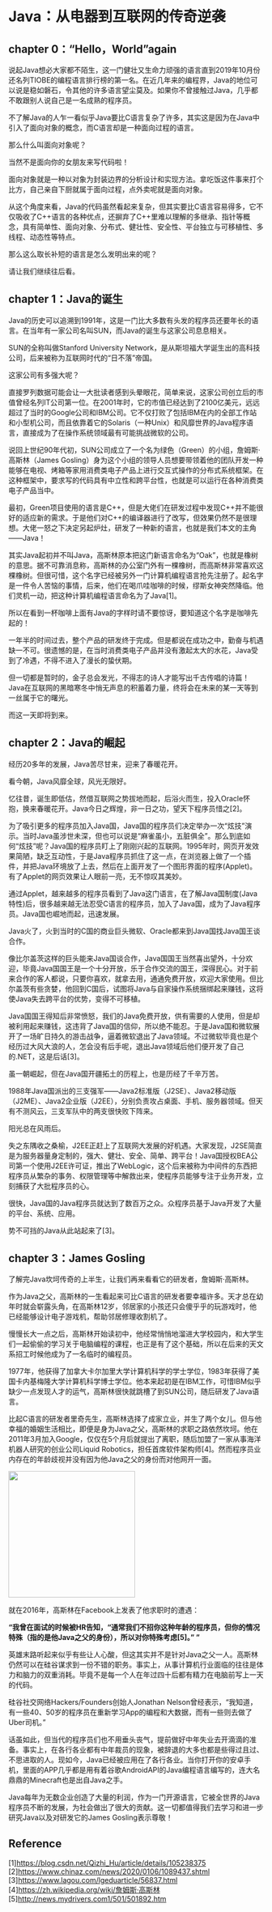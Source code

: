 # Java：从电器到互联网的传奇逆袭

## chapter 0：“Hello，World”again

说起Java想必大家都不陌生，这一门健壮又生命力顽强的语言直到2019年10月份还名列TIOBE的编程语言排行榜的第一名。在近几年来的编程界，Java的地位可以说是稳如磐石，令其他的许多语言望尘莫及。如果你不曾接触过Java，几乎都不敢跟别人说自己是一名成熟的程序员。

不了解Java的人乍一看似乎Java要比C语言复杂了许多，其实这是因为在Java中引入了面向对象的概念，而C语言却是一种面向过程的语言。

那么什么叫面向对象呢？

当然不是面向你的女朋友来写代码啦！

面向对象就是一种以对象为封装边界的分析设计和实现方法。拿吃饭这件事来打个比方，自己亲自下厨就属于面向过程，点外卖呢就是面向对象。

从这个角度来看，Java的代码虽然看起来复杂，但其实要比C语言容易得多，它不仅吸收了C++语言的各种优点，还摒弃了C++里难以理解的多继承、指针等概念，具有简单性、面向对象、分布式、健壮性、安全性、平台独立与可移植性、多线程、动态性等特点。

那么这么取长补短的语言是怎么发明出来的呢？

请让我们继续往后看。


## chapter 1：Java的诞生

Java的历史可以追溯到1991年，这是一门比大多数有头发的程序员还要年长的语言。在当年有一家公司名叫SUN，而Java的诞生与这家公司息息相关。

SUN的全称叫做Stanford University Network，是从斯坦福大学诞生出的高科技公司，后来被称为互联网时代的“日不落”帝国。

这家公司有多强大呢？

直接罗列数据可能会让一大批读者感到头晕眼花，简单来说，这家公司创立后的市值曾经名列IT公司第一位。在2001年时，它的市值已经达到了2100亿美元，远远超过了当时的Google公司和IBM公司。它不仅打败了包括IBM在内的全部工作站和小型机公司，而且依靠着它的Solaris（一种Unix）和风靡世界的Java程序语言，直接成为了在操作系统领域最有可能挑战微软的公司。

说回上世纪90年代初，SUN公司成立了一个名为绿色（Green）的小组，詹姆斯·高斯林（James Gosling）身为这个小组的领导人员想要带领着他的团队开发一种能够在电视、烤箱等家用消费类电子产品上进行交互式操作的分布式系统框架。在这种框架中，要求写的代码具有中立性和跨平台性，也就是可以运行在各种消费类电子产品当中。

最初，Green项目使用的语言是C++，但是大佬们在研发过程中发现C++并不能很好的适应新的需求。于是他们对C++的编译器进行了改写，但效果仍然不是很理想。大佬一怒之下决定另起炉灶，研发了一种新的语言，也就是我们本文的主角——Java！

其实Java起初并不叫Java，高斯林原本把这门新语言命名为“Oak”，也就是橡树的意思。据不可靠消息称，高斯林的办公室门外有一棵橡树，而高斯林非常喜欢这棵橡树。但很可惜，这个名字已经被另外一门计算机编程语言抢先注册了。起名字是一件令人苦恼的事情，后来，他们在喝爪哇咖啡的时候，缪斯女神突然降临。他们灵机一动，把这种计算机编程语言命名为了Java[1]。

所以在看到一杯咖啡上面有Java的字样时请不要惊讶，要知道这个名字是咖啡先起的！


一年半的时间过去，整个产品的研发终于完成。但是都说在成功之中，勤奋与机遇缺一不可。很遗憾的是，在当时消费类电子产品并没有激起太大的水花，Java受到了冷遇，不得不进入了漫长的蛰伏期。

但一切都是暂时的，金子总会发光，不得志的诗人才能写出千古传唱的诗篇！Java在互联网的黑暗寒冬中悄无声息的积蓄着力量，终将会在未来的某一天等到一丝属于它的曙光。

而这一天即将到来。

## chapter 2：Java的崛起
经历20多年的发展，Java苦尽甘来，迎来了春暖花开。  

看今朝，Java风靡全球，风光无限好。  

忆往昔，诞生即低估，然借互联网之势拔地而起，后浴火而生，投入Oracle怀抱，换来春暖花开。Java今日之辉煌，非一日之功，望天下程序员惜之[2]。  

为了吸引更多的程序员加入Java国，Java国的程序员们决定举办一次“炫技”演示。当时Java虽涉世未深，但也可以说是“麻雀虽小，五脏俱全”。那么到底如何“炫技”呢？Java国的程序员盯上了刚刚兴起的互联网。1995年时，网页开发效果简陋，缺乏互动性，于是Java程序员抓住了这一点，在浏览器上做了一个插件，并把Java环境放了上去，然后在上面开发了一个图形界面的程序(Applet)。有了Applet的网页效果让人眼前一亮，无不惊叹其美妙。 
 
通过Applet，越来越多的程序员看到了Java这门语言，在了解Java国制度(Java特性)后，很多越来越无法忍受C语言的程序员，加入了Java国，成为了Java程序员。Java国也崛地而起，迅速发展。  

Java火了，火到当时的C国的商业巨头微软、Oracle都来到Java国找Java国王谈合作。  

像比尔盖茨这样的巨头能来Java国谈合作，Java国国王当然喜出望外，十分欢迎，毕竟Java国国王是一个十分开放，乐于合作交流的国王，深得民心。对于前来合作的客人都说，只要你喜欢，就拿去用，通通免费开放，欢迎大家使用。但比尔盖茨有些贪婪，他回到C国后，试图将Java与自家操作系统捆绑起来赚钱，这将使Java失去跨平台的优势，变得不可移植。  

Java国国王得知后非常愤怒，我们的Java免费开放，供有需要的人使用，但是却被利用起来赚钱，这违背了Java国的信仰，所以绝不能忍。于是Java国和微软展开了一场旷日持久的游击战争，逼着微软退出了Java领域。不过微软毕竟也是个经历过大风大浪的人，怎会没有后手呢，退出Java领域后他们便开发了自己的.NET，这是后话[3]。  
 

虽一朝崛起，但在Java国开疆拓土的历程上，也是历经了千辛万苦。  

1988年Java国派出的三支强军——Java2标准版（J2SE）、Java2移动版（J2ME）、Java2企业版（J2EE），分别负责攻占桌面、手机、服务器领域。但天有不测风云，三支军队中的两支很快败下阵来。  

阳光总在风雨后。

失之东隅收之桑榆，J2EE正赶上了互联网大发展的好机遇。大家发现，J2SE简直是为服务器量身定制的，强大、健壮、安全、简单、跨平台！Java国授权BEA公司第一个使用J2EE许可证，推出了WebLogic，这个后来被称为中间件的东西把程序员从繁杂的事务、权限管理等中解救出来，使程序员能够专注于业务开发，立刻捕获了大批程序员的心。  

很快，Java国的Java程序员就达到了数百万之众。众程序员基于Java开发了大量的平台、系统、应用。  

势不可挡的Java从此站起来了[3]。

## chapter 3：James Gosling

了解完Java坎坷传奇的上半生，让我们再来看看它的研发者，詹姆斯·高斯林。

作为Java之父，高斯林的一生看起来可比C语言的研发者要幸福许多。天才总在幼年时就会崭露头角，在高斯林12岁，邻居家的小孩还只会傻乎乎的玩游戏时，他已经能够设计电子游戏机，帮助邻居修理收割机了。

慢慢长大一点之后，高斯林开始读初中，他经常悄悄地溜进大学校园内，和大学生们一起偷偷的学习关于电脑编程的课程，也正是有了这个基础，所以在后来的天文系招工时候他成为了一名临时的编程员。

1977年，他获得了加拿大卡尔加里大学计算机科学的学士学位，1983年获得了美国卡内基梅隆大学计算机科学博士学位。他本来起初是在IBM工作，可惜IBM似乎缺少一点发现人才的运气，高斯林很快就跳槽了到SUN公司，随后研发了Java语言。

比起C语言的研发者里奇先生，高斯林选择了成家立业，并生了两个女儿。但与他幸福的婚姻生活相比，即便是身为Java之父，高斯林的求职之路依然坎坷。他在2011年3月加入Google，仅仅在5个月后就提出了离职，随后加盟了一家从事海洋机器人研究的创业公司Liquid Robotics，担任首席软件架构师[4]。然而程序员业内存在的年龄歧视并没有因为他Java之父的身份而对他网开一面。

<img src="https://www.jqzfxxgk.cn/uploads/images/20181029/1540795182271650.jpg" width="250">

就在2016年，高斯林在Facebook上发表了他求职时的遭遇：

**“我曾在面试的时候被HR告知，“通常我们不招你这种年龄的程序员，但你的情况特殊（指的是他Java之父的身份），所以对你特殊考虑[5]。” ”**

英雄末路听起来似乎有些让人心酸，但这其实并不是针对Java之父一人。高斯林仍然可以在硅谷谋求到一份不错的职务。事实上，从事计算机行业面临的往往是体力和脑力的双重消耗。毕竟不是每一个人在年过四十后都有精力在电脑前写上一天的代码。

硅谷社交网络Hackers/Founders创始人Jonathan Nelson曾经表示，“我知道，有一些40、50岁的程序员在重新学习App的编程和大数据，而有一些则去做了Uber司机。”

话虽如此，但当代的程序员们也不用垂头丧气，提前做好中年失业去开滴滴的准备。事实上，在各行各业都有中年裁员的现象，被辞退的大多也都是些得过且过、不思进取的人。现如今，Java已经被应用在了各行各业。当你打开你的安卓手机，里面的APP几乎都是用有着谷歌AndroidAPI的Java编程语言编写的，连大名鼎鼎的Minecraft也是出自Java之手。

Java每年为无数企业创造了大量的利润，作为一门开源语言，它被全世界的Java程序员不断的发展，为社会做出了很大的贡献。这一切都值得我们去学习和进一步研究Java以及对研发它的James Gosling表示尊敬！

## Reference

[1]https://blog.csdn.net/Qizhi_Hu/article/details/105238375  
[2]https://www.chinaz.com/news/2020/0106/1089437.shtml  
[3]https://www.lagou.com/lgeduarticle/56837.html
[4]https://zh.wikipedia.org/wiki/詹姆斯·高斯林  
[5]http://news.mydrivers.com1/501/501892.htm
